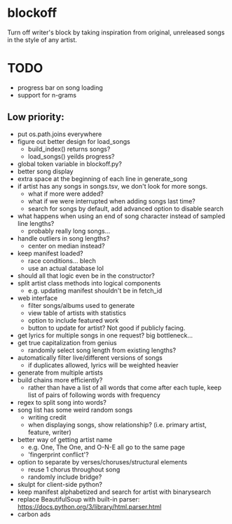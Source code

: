 # blockoff
Turn off writer's block by taking inspiration from original, unreleased songs in the style of any artist.

# TODO
- progress bar on song loading
- support for n-grams

## Low priority:
- put os.path.joins everywhere
- figure out better design for load_songs
    - build_index() returns songs?
    - load_songs() yeilds progress?
- global token variable in blockoff.py?
- better song display
- extra space at the beginning of each line in generate_song
- if artist has any songs in songs.tsv, we don't look for more songs. 
    - what if more were added?
    - what if we were interrupted when adding songs last time?
    - search for songs by default, add advanced option to disable search
- what happens when using an end of song character instead of sampled line lengths?
    - probably really long songs...
- handle outliers in song lengths?
    - center on median instead?
- keep manifest loaded?
    - race conditions... blech
    - use an actual database lol
- should all that logic even be in the constructor?
- split artist class methods into logical components
    - e.g. updating manifest shouldn't be in fetch_id
- web interface
    - filter songs/albums used to generate
    - view table of artists with statistics
    - option to include featured work
    - button to update for artist? Not good if publicly facing.
- get lyrics for multiple songs in one request? big bottleneck...
- get true capitalization from genius
    - randomly select song length from existing lengths?
- automatically filter live/different versions of songs
    - if duplicates allowed, lyrics will be weighted heavier
- generate from multiple artists
- build chains more efficiently? 
    - rather than have a list of all words that come after each tuple, 
      keep list of pairs of following words with frequency
- regex to split song into words?
- song list has some weird random songs
    - writing credit
    - when displaying songs, show relationship? (i.e. primary artist, feature, writer)
- better way of getting artist name
    - e.g. One, The One, and O-N-E all go to the same page
    - 'fingerprint conflict'?
- option to separate by verses/choruses/structural elements
    - reuse 1 chorus throughout song
    - randomly include bridge?
- skulpt for client-side python?
- keep manifest alphabetized and search for artist with binarysearch
- replace BeautifulSoup with built-in parser: https://docs.python.org/3/library/html.parser.html
- carbon ads
